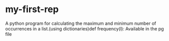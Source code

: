 # my-first-rep
A python program for calculating the maximum and minimum number of occurrences in a list.(using dictionaries)def frequency(l):
Available in the pg file

   
